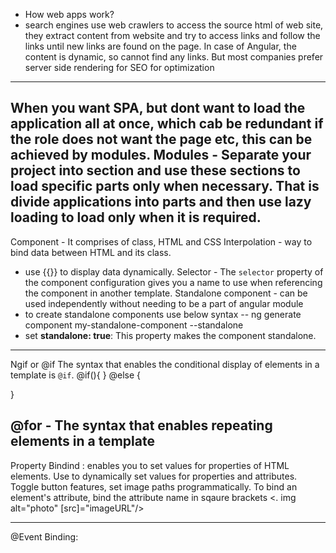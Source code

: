- How web apps work?
- search engines use web crawlers to access the source html of web site, they extract content from website and try to access links and follow the links until new links are found on the page.
In case of Angular, the content is dynamic, so cannot find any links.
But most companies prefer server side rendering for SEO for optimization
----------
When you want SPA, but dont want to load the application all at once, which cab be redundant if the role does not want the page etc, this can be achieved by modules.
Modules - Separate your project into section and use these sections to load specific parts only when necessary. That is divide applications into parts and then use lazy loading to load only when it is required.
---------------------------------------------------------------------------------------------
Component - It comprises of class, HTML and CSS
Interpolation - way to bind data between HTML and its class. 
- use {{}} to display data dynamically.
Selector - The `selector` property of the component configuration gives you a name to use when referencing the component in another template.
Standalone component - can be used independently without needing to be a part of angular module
- to create standalone components use below syntax
-- ng generate component my-standalone-component --standalone
- set **standalone: true**: This property makes the component standalone.
-------------------------------------------------------------------

Ngif or @if
The syntax that enables the conditional display of elements in a template is `@if`.
@if(){
}
@else
{

}

@for - The syntax that enables repeating elements in a template
---------------------------------
Property Bindind : enables you to set values for properties of HTML elements.
Use to dynamically set values for properties and attributes.
Toggle button features, set image paths programmatically.
To bind an element's attribute, bind the attribute name in sqaure brackets
<. img alt="photo" [src]="imageURL"/>

----------------------
@Event Binding:

